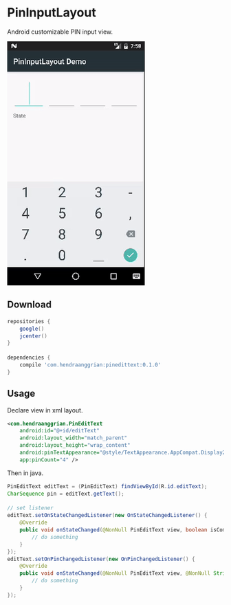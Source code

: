 PinInputLayout
==============
Android customizable PIN input view.

![demo](/art/demo.gif)

Download
--------
```gradle
repositories {
    google()
    jcenter()
}

dependencies {
    compile 'com.hendraanggrian:pinedittext:0.1.0'
}
```

Usage
-----
Declare view in xml layout.
```xml
<com.hendraanggrian.PinEditText
    android:id="@+id/editText"
    android:layout_width="match_parent"
    android:layout_height="wrap_content"
    android:pinTextAppearance="@style/TextAppearance.AppCompat.Display2"
    app:pinCount="4" />
```

Then in java.
```java
PinEditText editText = (PinEditText) findViewById(R.id.editText);
CharSequence pin = editText.getText();

// set listener
editText.setOnStateChangedListener(new OnStateChangedListener() {
    @Override
    public void onStateChanged(@NonNull PinEditText view, boolean isComplete) {
        // do something
    }
});
editText.setOnPinChangedListener(new OnPinChangedListener() {
    @Override
    public void onStateChanged(@NonNull PinEditText view, @NonNull String... mPins) {
        // do something
    }
});
```

